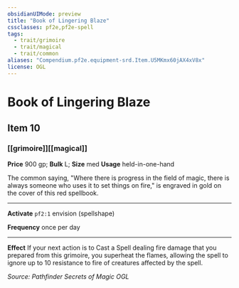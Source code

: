 ```yaml
---
obsidianUIMode: preview
title: "Book of Lingering Blaze"
cssclasses: pf2e,pf2e-spell
tags:
  - trait/grimoire
  - trait/magical
  - trait/common
aliases: "Compendium.pf2e.equipment-srd.Item.U5MKmx60jAX4xV8x"
license: OGL
---
```

# Book of Lingering Blaze
## Item 10
### [[grimoire]][[magical]]


**Price** 900 gp; 
**Bulk** L; **Size** med
**Usage** held-in-one-hand

The common saying, "Where there is progress in the field of magic, there is always someone who uses it to set things on fire," is engraved in gold on the cover of this red spellbook.

* * *

**Activate** `pf2:1` envision (spellshape)

**Frequency** once per day

* * *

**Effect** If your next action is to Cast a Spell dealing fire damage that you prepared from this grimoire, you superheat the flames, allowing the spell to ignore up to 10 resistance to fire of creatures affected by the spell.

*Source: Pathfinder Secrets of Magic*
*OGL*